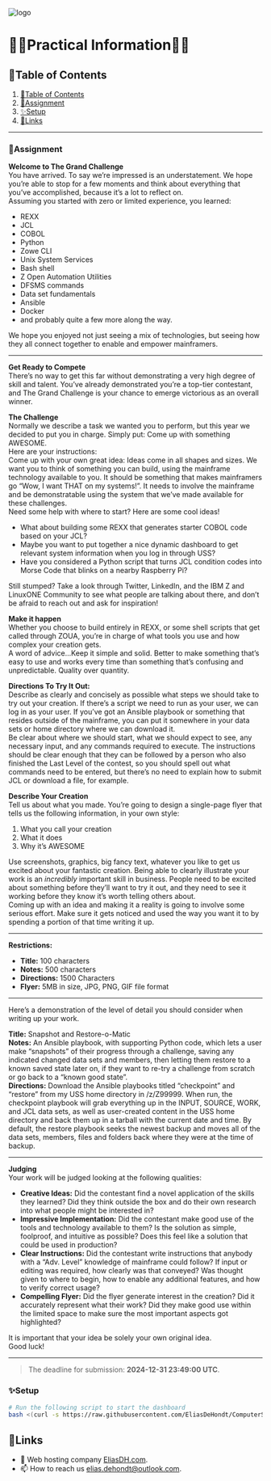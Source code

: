 ![logo](https://eliasdh.com/assets/media/images/logo-github.png)

# 💙🤍Practical Information🤍💙

## 📘Table of Contents

1. [📘Table of Contents](#📘table-of-contents)
2. [📝Assignment](#📝assignment)
3. [✨Setup](#✨setup)
4. [🔗Links](#🔗links)

---

### 📝Assignment

**Welcome to The Grand Challenge**  
You have arrived. To say we’re impressed is an understatement. We hope you’re able to stop for a few moments and think about everything that you’ve accomplished, because it’s a lot to reflect on.  
Assuming you started with zero or limited experience, you learned:  
- REXX  
- JCL  
- COBOL  
- Python  
- Zowe CLI  
- Unix System Services  
- Bash shell  
- Z Open Automation Utilities  
- DFSMS commands  
- Data set fundamentals  
- Ansible  
- Docker  
- and probably quite a few more along the way.  

We hope you enjoyed not just seeing a mix of technologies, but seeing how they all connect together to enable and empower mainframers.

---

**Get Ready to Compete**  
There’s no way to get this far without demonstrating a very high degree of skill and talent. You’ve already demonstrated you’re a top-tier contestant, and The Grand Challenge is your chance to emerge victorious as an overall winner.

**The Challenge**  
Normally we describe a task we wanted you to perform, but this year we decided to put you in charge. Simply put: Come up with something AWESOME.  
Here are your instructions:  
Come up with your own great idea: Ideas come in all shapes and sizes. We want you to think of something you can build, using the mainframe technology available to you. It should be something that makes mainframers go “Wow, I want THAT on my systems!”. It needs to involve the mainframe and be demonstratable using the system that we’ve made available for these challenges.  
Need some help with where to start? Here are some cool ideas!  
- What about building some REXX that generates starter COBOL code based on your JCL?  
- Maybe you want to put together a nice dynamic dashboard to get relevant system information when you log in through USS?  
- Have you considered a Python script that turns JCL condition codes into Morse Code that blinks on a nearby Raspberry Pi?

Still stumped? Take a look through Twitter, LinkedIn, and the IBM Z and LinuxONE Community to see what people are talking about there, and don’t be afraid to reach out and ask for inspiration!

**Make it happen**  
Whether you choose to build entirely in REXX, or some shell scripts that get called through ZOUA, you’re in charge of what tools you use and how complex your creation gets.  
A word of advice...Keep it simple and solid. Better to make something that’s easy to use and works every time than something that’s confusing and unpredictable. Quality over quantity.

**Directions To Try It Out:**  
Describe as clearly and concisely as possible what steps we should take to try out your creation. If there’s a script we need to run as your user, we can log in as your user. If you’ve got an Ansible playbook or something that resides outside of the mainframe, you can put it somewhere in your data sets or home directory where we can download it.  
Be clear about where we should start, what we should expect to see, any necessary input, and any commands required to execute. The instructions should be clear enough that they can be followed by a person who also finished the Last Level of the contest, so you should spell out what commands need to be entered, but there’s no need to explain how to submit JCL or download a file, for example.

**Describe Your Creation**  
Tell us about what you made. You’re going to design a single-page flyer that tells us the following information, in your own style:  
1. What you call your creation  
2. What it does  
3. Why it’s AWESOME  

Use screenshots, graphics, big fancy text, whatever you like to get us excited about your fantastic creation. Being able to clearly illustrate your work is an *incredibly* important skill in business. People need to be excited about something before they’ll want to try it out, and they need to see it working before they know it’s worth telling others about.  
Coming up with an idea and making it a reality is going to involve some serious effort. Make sure it gets noticed and used the way you want it to by spending a portion of that time writing it up.

---

**Restrictions:**  
- **Title:** 100 characters  
- **Notes:** 500 characters  
- **Directions:** 1500 Characters  
- **Flyer:** 5MB in size, JPG, PNG, GIF file format  

---

Here’s a demonstration of the level of detail you should consider when writing up your work.

**Title:** Snapshot and Restore-o-Matic  
**Notes:** An Ansible playbook, with supporting Python code, which lets a user make “snapshots” of their progress through a challenge, saving any indicated changed data sets and members, then letting them restore to a known saved state later on, if they want to re-try a challenge from scratch or go back to a “known good state”.  
**Directions:** Download the Ansible playbooks titled “checkpoint” and “restore” from my USS home directory in /z/Z99999. When run, the checkpoint playbook will grab everything up in the INPUT, SOURCE, WORK, and JCL data sets, as well as user-created content in the USS home directory and back them up in a tarball with the current date and time. By default, the restore playbook seeks the newest backup and moves all of the data sets, members, files and folders back where they were at the time of backup.

---

**Judging**  
Your work will be judged looking at the following qualities:  
- **Creative Ideas:** Did the contestant find a novel application of the skills they learned? Did they think outside the box and do their own research into what people might be interested in?  
- **Impressive Implementation:** Did the contestant make good use of the tools and technology available to them? Is the solution as simple, foolproof, and intuitive as possible? Does this feel like a solution that could be used in production?  
- **Clear Instructions:** Did the contestant write instructions that anybody with a “Adv. Level” knowledge of mainframe could follow? If input or editing was required, how clearly was that conveyed? Was thought given to where to begin, how to enable any additional features, and how to verify correct usage?  
- **Compelling Flyer:** Did the flyer generate interest in the creation? Did it accurately represent what their work? Did they make good use within the limited space to make sure the most important aspects got highlighted?  

It is important that your idea be solely your own original idea.  
Good luck!

---

> The deadline for submission: **2024-12-31 23:49:00 UTC**.

### ✨Setup

```bash
# Run the following script to start the dashboard
bash <(curl -s https://raw.githubusercontent.com/EliasDeHondt/ComputerSystems3-ISB/refs/heads/main/Documentation/IBM%20Mainframe%20Challenge/The%20Grand%20Challenge/dashboard.sh)
```

## 🔗Links
- 👯 Web hosting company [EliasDH.com](https://eliasdh.com).
- 📫 How to reach us [elias.dehondt@outlook.com](mailto:elias.dehondt@outlook.com).